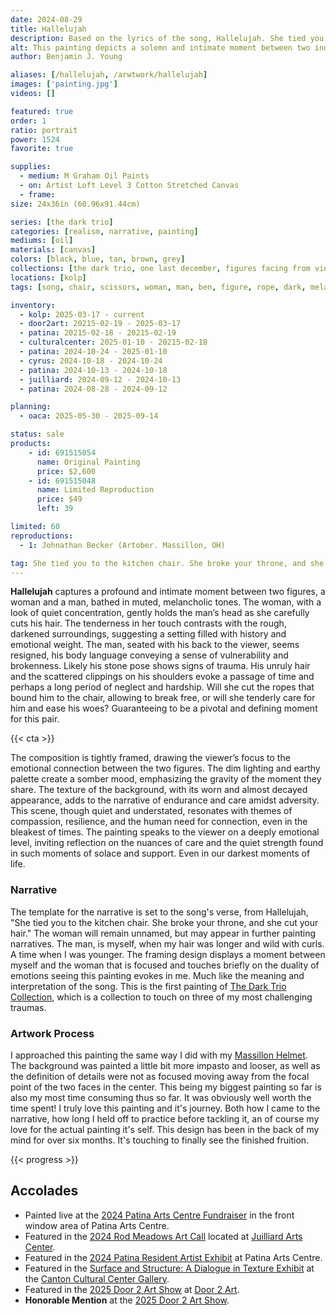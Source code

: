 ```yaml
---
date: 2024-08-29
title: Hallelujah
description: Based on the lyrics of the song, Hallelujah. She tied you to the kitchen chair, she broke your throne and cut your hair.
alt: This painting depicts a solemn and intimate moment between two individuals, where a woman is carefully cutting the hair of a man sitting with his back to the viewer, set against a dark, textured background that enhances the emotional depth of the scene.
author: Benjamin J. Young

aliases: [/hallelujah, /arwtwork/hallelujah]
images: ['painting.jpg']
videos: []

featured: true
order: 1
ratio: portrait
power: 1524
favorite: true

supplies:
  - medium: M Graham Oil Paints
  - on: Artist Loft Level 3 Cotton Stretched Canvas
  - frame: 
size: 24x36in (60.96x91.44cm)

series: [the dark trio]
categories: [realism, narrative, painting]
mediums: [oil]
materials: [canvas]
colors: [black, blue, tan, brown, grey]
collections: [the dark trio, one last december, figures facing from view, reserved, timeline]
locations: [kolp]
tags: [song, chair, scissors, woman, man, ben, figure, rope, dark, melancholy, sad, tied, bound, broken, intimate, fixing, trauma, cut, indoors, warm, ben, fat, loss, massillon, number five]

inventory:
  - kolp: 2025-03-17 - current
  - door2art: 20215-02-19 - 2025-03-17
  - patina: 20215-02-18 - 20215-02-19
  - culturalcenter: 2025-01-10 - 20215-02-18
  - patina: 2024-10-24 - 2025-01-10
  - cyrus: 2024-10-18 - 2024-10-24
  - patina: 2024-10-13 - 2024-10-18
  - juilliard: 2024-09-12 - 2024-10-13
  - patina: 2024-08-28 - 2024-09-12

planning:
  - oaca: 2025-05-30 - 2025-09-14

status: sale
products:
    - id: 691515054
      name: Original Painting
      price: $2,600
    - id: 691515048
      name: Limited Reproduction
      price: $49
      left: 39

limited: 60
reproductions:
  - 1: Johnathan Becker (Artober. Massillon, OH)

tag: She tied you to the kitchen chair. She broke your throne, and she cut your hair. And from your lips she drew the Hallelujah! - The man, is myself, when my hair was longer and wild with curls. A time when I was younger. The framing design displays a moment between myself and the woman that is focused and touches briefly on the duality of emotions seeing this painting evokes in me. Much like the meaning and interpretation of the song.
---
```


**Hallelujah** captures a profound and intimate moment between two figures, a woman and a man, bathed in muted, melancholic tones. The woman, with a look of quiet concentration, gently holds the man’s head as she carefully cuts his hair. The tenderness in her touch contrasts with the rough, darkened surroundings, suggesting a setting filled with history and emotional weight. The man, seated with his back to the viewer, seems resigned, his body language conveying a sense of vulnerability and brokenness. Likely his stone pose shows signs of trauma. His unruly hair and the scattered clippings on his shoulders evoke a passage of time and perhaps a long period of neglect and hardship. Will she cut the ropes that bound him to the chair, allowing to break free, or will she tenderly care for him and ease his woes? Guaranteeing to be a pivotal and defining moment for this pair.

<!--more-->

{{< cta >}}

The composition is tightly framed, drawing the viewer’s focus to the emotional connection between the two figures. The dim lighting and earthy palette create a somber mood, emphasizing the gravity of the moment they share. The texture of the background, with its worn and almost decayed appearance, adds to the narrative of endurance and care amidst adversity. This scene, though quiet and understated, resonates with themes of compassion, resilience, and the human need for connection, even in the bleakest of times. The painting speaks to the viewer on a deeply emotional level, inviting reflection on the nuances of care and the quiet strength found in such moments of solace and support. Even in our darkest moments of life.

### Narrative ###

The template for the narrative is set to the song's verse, from Hallelujah, "She tied you to the kitchen chair. She broke your throne, and she cut your hair." The woman will remain unnamed, but may appear in further painting narratives. The man, is myself, when my hair was longer and wild with curls. A time when I was younger. The framing design displays a moment between myself and the woman that is focused and touches briefly on the duality of emotions seeing this painting evokes in me. Much like the meaning and interpretation of the song. This is the first painting of [The Dark Trio Collection](/collections/the-dark-trio), which is a collection to touch on three of my most challenging traumas.

### Artwork Process ###

I approached this painting the same way I did with my [Massillon Helmet](/artwork/massillon-helmet). The background was painted a little bit more impasto and looser, as well as the definition of details were not as focused moving away from the focal point of the two faces in the center. This being my biggest painting so far is also my most time consuming thus so far. It was obviously well worth the time spent! I truly love this painting and it's journey. Both how I came to the narrative, how long I held off to practice before tackling it, an of course my love for the actual painting it's self. This design has been in the back of my mind for over six months. It's touching to finally see the finished fruition.

{{< progress >}}

## Accolades ##

* Painted live at the [2024 Patina Arts Centre Fundraiser](https://www.facebook.com/events/869821251632238) in the front window area of Patina Arts Centre.
* Featured in the [2024 Rod Meadows Art Call](https://www.juilliardartscenter.com/ron-meadows-art-call-2024.html) located at [Juilliard Arts Center](https://www.juilliardartscenter.com).
* Featured in the [2024 Patina Resident Artist Exhibit](https://www.facebook.com/events/512553025101953) at Patina Arts Centre.
* Featured in the [Surface and Structure: A Dialogue in Texture Exhibit](https://artsinstark.com/surface-and-structure-a-dialogue-in-texture-opens-january-16-at-the-cultural-center-gallery/?fbclid=IwY2xjawHs4upleHRuA2FlbQIxMAABHVuxYcp1388QiP1wHwfzSl_zD5yaXzqCEaEzwQRiffFD4fi50l4KhCRbIQ_aem_y6Loqj6coj59e3x-HEd1yg) at the [Canton Cultural Center Gallery](https://culturalcenterforthearts.com).
* Featured in the [2025 Door 2 Art Show](https://www.door2art.com/artshow) at [Door 2 Art](https://www.door2art.com).
* **Honorable Mention** at the [2025 Door 2 Art Show](https://www.door2art.com/artshow).